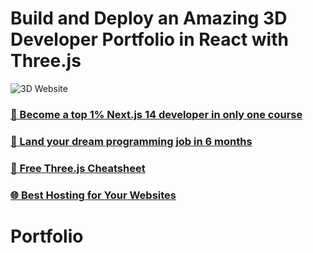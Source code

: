 # Build and Deploy an Amazing 3D Developer Portfolio in React with Three.js

![3D Website](https://i.ibb.co/ryytGVx/Screenshot-2023-11-25-at-11-28-11-AM.png)

### [🌟 Become a top 1% Next.js 14 developer in only one course](https://jsmastery.pro/next14)
### [🚀 Land your dream programming job in 6 months](https://jsmastery.pro/masterclass)
### [📙 Free Three.js Cheatsheet](https://resource.jsmastery.pro/threejs-cheatsheet)
### [🌐 Best Hosting for Your Websites](https://hostinger.com/javascript10)

# Portfolio

